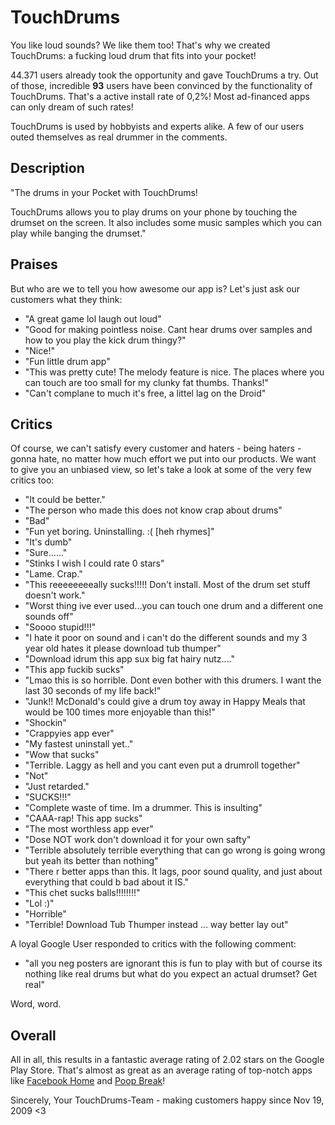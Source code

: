TouchDrums
====
You like loud sounds? We like them too! That's why we created TouchDrums: a fucking loud drum that fits into your pocket!

44.371 users already took the opportunity and gave TouchDrums a try. Out of those, incredible **93** users have been convinced by the functionality of TouchDrums. That's a active install rate of 0,2%! Most ad-financed apps can only dream of such rates!

TouchDrums is used by hobbyists and experts alike. A few of our users outed themselves as real drummer in the comments. 

Description
----
"The drums in your Pocket with TouchDrums!

TouchDrums allows you to play drums on your phone by touching the drumset on the screen. It also includes some music samples which you can play while banging the drumset."

Praises
----
But who are we to tell you how awesome our app is? Let's just ask our customers what they think:
- "A great game lol laugh out loud"
- "Good for making pointless noise. Cant hear drums over samples and how to you play the kick drum thingy?"
- "Nice!"
- "Fun little drum app"
- "This was pretty cute! The melody feature is nice. The places where you can touch are too small for my clunky fat thumbs. Thanks!"
- "Can't complane to much it's free, a littel lag on the Droid"

Critics
----
Of course, we can't satisfy every customer and haters - being haters - gonna hate, no matter how much effort we put into our products. We want to give you an unbiased view, so let's take a look at some of the very few critics too:
- "It could be better."
- "The person who made this does not know crap about drums"
- "Bad"
- "Fun yet boring. Uninstalling. :( [heh rhymes]"
- "It's dumb"
- "Sure......"
- "Stinks I wish I could rate 0 stars"
- "Lame. Crap."
- "This reeeeeeeeally sucks!!!!! Don't install. Most of the drum set stuff doesn't work."
- "Worst thing ive ever used...you can touch one drum and a different one sounds off"
- "Soooo stupid!!!"
- "I hate it poor on sound and i can't do the different sounds and my 3 year old hates it please download tub thumper"
- "Download idrum this app sux big fat hairy nutz...."
- "This app fuckib sucks"
- "Lmao this is so horrible. Dont even bother with this drumers. I want the last 30 seconds of my life back!"
- "Junk!! McDonald's could give a drum toy away in Happy Meals that would be 100 times more enjoyable than this!"
- "Shockin"
- "Crappyies app ever"
- "My fastest uninstall yet.."
- "Wow that sucks"
- "Terrible. Laggy as hell and you cant even put a drumroll together"
- "Not"
- "Just retarded."
- "SUCKS!!!"
- "Complete waste of time. Im a drummer. This is insulting"
- "CAAA-rap! This app sucks"
- "The most worthless app ever"
- "Dose NOT work don't download it for your own safty"
- "Terrible absolutely terrible everything that can go wrong is going wrong but yeah its better than nothing"
- "There r better apps than this. It lags, poor sound quality, and just about everything that could b bad about it IS."
- "This chet sucks balls!!!!!!!!"
- "Lol :)"
- "Horrible"
- "Terrible! Download Tub Thumper instead ... way better lay out"

A loyal Google User responded to critics with the following comment:
- "all you neg posters are ignorant this is fun to play with but of course its nothing like real drums but what do you expect an actual drumset? Get real" 

Word, word.

Overall
----
All in all, this results in a fantastic average rating of 2.02 stars on the Google Play Store. That's almost as great as an average rating of top-notch apps like [Facebook Home](https://play.google.com/store/apps/details?id=com.facebook.home) and [Poop Break](https://play.google.com/store/apps/details?id=org.yellowcrow.poopbreak)!

Sincerely,
Your TouchDrums-Team - making customers happy since Nov 19, 2009 <3
